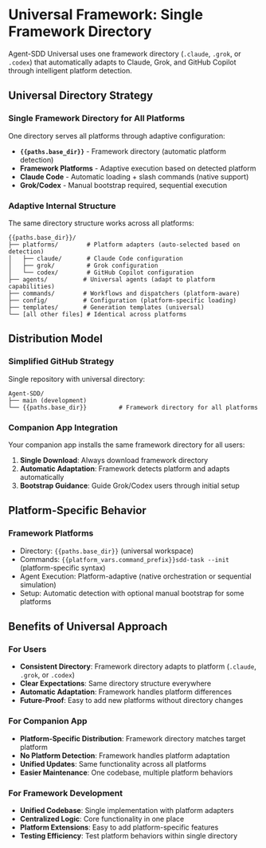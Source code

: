 # Universal Framework: Single Framework Directory

Agent-SDD Universal uses one framework directory (`.claude`, `.grok`, or `.codex`) that automatically adapts to Claude, Grok, and GitHub Copilot through intelligent platform detection.

## Universal Directory Strategy

### Single Framework Directory for All Platforms
One directory serves all platforms through adaptive configuration:

- **`{{paths.base_dir}}`** - Framework directory (automatic platform detection)
- **Framework Platforms** - Adaptive execution based on detected platform
- **Claude Code** - Automatic loading + slash commands (native support)
- **Grok/Codex** - Manual bootstrap required, sequential execution

### Adaptive Internal Structure
The same directory structure works across all platforms:

```
{{paths.base_dir}}/
├── platforms/        # Platform adapters (auto-selected based on detection)
│   ├── claude/       # Claude Code configuration
│   ├── grok/         # Grok configuration
│   └── codex/        # GitHub Copilot configuration
├── agents/          # Universal agents (adapt to platform capabilities)
├── commands/        # Workflows and dispatchers (platform-aware)
├── config/          # Configuration (platform-specific loading)
├── templates/       # Generation templates (universal)
└── [all other files] # Identical across platforms
```

## Distribution Model

### Simplified GitHub Strategy
Single repository with universal directory:

```
Agent-SDD/
├── main (development)
└── {{paths.base_dir}}         # Framework directory for all platforms
```

### Companion App Integration
Your companion app installs the same framework directory for all users:

1. **Single Download**: Always download framework directory
2. **Automatic Adaptation**: Framework detects platform and adapts automatically  
3. **Bootstrap Guidance**: Guide Grok/Codex users through initial setup

## Platform-Specific Behavior

### Framework Platforms
- Directory: `{{paths.base_dir}}` (universal workspace)
- Commands: `{{platform_vars.command_prefix}}sdd-task --init` (platform-specific syntax)
- Agent Execution: Platform-adaptive (native orchestration or sequential simulation)
- Setup: Automatic detection with optional manual bootstrap for some platforms

## Benefits of Universal Approach

### For Users
- **Consistent Directory**: Framework directory adapts to platform (`.claude`, `.grok`, or `.codex`)
- **Clear Expectations**: Same directory structure everywhere
- **Automatic Adaptation**: Framework handles platform differences
- **Future-Proof**: Easy to add new platforms without directory changes

### For Companion App
- **Platform-Specific Distribution**: Framework directory matches target platform
- **No Platform Detection**: Framework handles platform adaptation
- **Unified Updates**: Same functionality across all platforms
- **Easier Maintenance**: One codebase, multiple platform behaviors

### For Framework Development
- **Unified Codebase**: Single implementation with platform adapters
- **Centralized Logic**: Core functionality in one place
- **Platform Extensions**: Easy to add platform-specific features
- **Testing Efficiency**: Test platform behaviors within single directory
